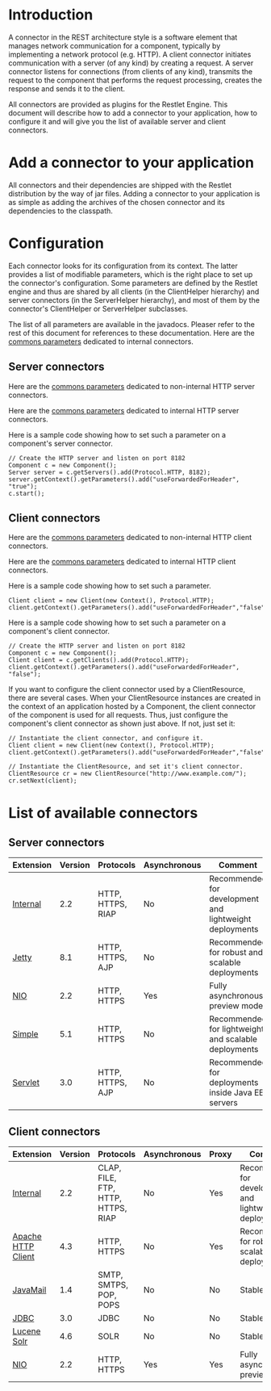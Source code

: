 # Introduction

A connector in the REST architecture style is a software element that
manages network communication for a component, typically by implementing
a network protocol (e.g. HTTP). A client connector initiates
communication with a server (of any kind) by creating a request. A
server connector listens for connections (from clients of any kind),
transmits the request to the component that performs the request
processing, creates the response and sends it to the client.

All connectors are provided as plugins for the Restlet Engine. This
document will describe how to add a connector to your application, how
to configure it and will give you the list of available server and
client connectors.

# Add a connector to your application

All connectors and their dependencies are shipped with the Restlet
distribution by the way of jar files. Adding a connector to your
application is as simple as adding the archives of the chosen connector
and its dependencies to the classpath.

# Configuration

Each connector looks for its configuration from its context. The latter
provides a list of modifiable parameters, which is the right place to
set up the connector's configuration. Some parameters are defined by the
Restlet engine and thus are shared by all clients (in the ClientHelper
hierarchy) and server connectors (in the ServerHelper hierarchy), and
most of them by the connector's ClientHelper or ServerHelper subclasses.

The list of all parameters are available in the javadocs. Pleaser refer
to the rest of this document for references to these documentation. Here
are the [commons
parameters](javadocs://jse/engine/org/restlet/engine/connector/BaseHelper.html)
dedicated to internal connectors.

## Server connectors

Here are the [commons
parameters](javadocs://jse/engine/org/restlet/engine/adapter/HttpServerHelper.html)
dedicated to non-internal HTTP server connectors.

Here are the [commons
parameters](javadocs://jse/engine/org/restlet/engine/connector/ServerConnectionHelper.html)
dedicated to internal HTTP server connectors.

Here is a sample code showing how to set such a parameter on a
component's server connector.

    // Create the HTTP server and listen on port 8182
    Component c = new Component();
    Server server = c.getServers().add(Protocol.HTTP, 8182);
    server.getContext().getParameters().add("useForwardedForHeader", "true");
    c.start();

## Client connectors

Here are the [commons parameters](javadocs://jse/engine/org/restlet/engine/adapter/HttpClientHelper.html)
dedicated to non-internal HTTP client connectors.

Here are the [commons parameters](javadocs://jse/engine/org/restlet/engine/connector/ClientConnectionHelper.html)
dedicated to internal HTTP client connectors.

Here is a sample code showing how to set such a parameter.

    Client client = new Client(new Context(), Protocol.HTTP);
    client.getContext().getParameters().add("useForwardedForHeader","false");

Here is a sample code showing how to set such a parameter on a
component's client connector.

    // Create the HTTP server and listen on port 8182
    Component c = new Component();
    Client client = c.getClients().add(Protocol.HTTP);
    client.getContext().getParameters().add("useForwardedForHeader", "false");

If you want to configure the client connector used by a ClientResource,
there are several cases. When your ClientResource instances are created
in the context of an application hosted by a Component, the client
connector of the component is used for all requests. Thus, just
configure the component's client connector as shown just above. If not,
just set it:

    // Instantiate the client connector, and configure it.
    Client client = new Client(new Context(), Protocol.HTTP);
    client.getContext().getParameters().add("useForwardedForHeader","false");

    // Instantiate the ClientResource, and set it's client connector.
    ClientResource cr = new ClientResource("http://www.example.com/");
    cr.setNext(client);

# List of available connectors

## Server connectors

Extension | Version | Protocols | Asynchronous | Comment
--------- | ------- | --------- | ------------ | ---------
[Internal](../engine/internal-connectors "Internal connectors") | 2.2 | HTTP, HTTPS, RIAP | No | Recommended for development and lightweight deployments
[Jetty](../../extensions/jetty "Eclipse Jetty extension") | 8.1 | HTTP, HTTPS, AJP | No | Recommended for robust and scalable deployments
[NIO](../../extensions/nio "NIO extension") | 2.2 | HTTP, HTTPS | Yes | Fully asynchronous, preview mode
[Simple](../../extensions/simple "Simple Framework extension") | 5.1 | HTTP, HTTPS | No | Recommended for lightweight and scalable deployments
[Servlet](../../extensions/servlet "Servlet extension") | 3.0 | HTTP, HTTPS, AJP | No | Recommended for deployments inside Java EE servers

## Client connectors

Extension | Version | Protocols | Asynchronous | Proxy | Comment
--------- | ------- | --------- | ------------ | ----- | -------
[Internal](../core/engine/internal-connectors "Internal connectors") | 2.2 | CLAP, FILE, FTP, HTTP, HTTPS, RIAP | No | Yes | Recommended for development and lightweight deployments
[Apache HTTP Client](../../extensions/httpclient "Apache HTTP Client extension") | 4.3 | HTTP, HTTPS | No | Yes | Recommended for robust and scalable deployments
[JavaMail](../../extensions/javamail "JavaMail extension") | 1.4 | SMTP, SMTPS, POP, POPS | No |  No | Stable
[JDBC](../../extensions/jdbc "JDBC extension") | 3.0 | JDBC | No | No | Stable
[Lucene Solr](../../extensions/lucene "Lucene extension") | 4.6 | SOLR | No | No | Stable
[NIO](../../extensions/nio "NIO extension") | 2.2 | HTTP, HTTPS | Yes | Yes | Fully asynchronous, preview mode
